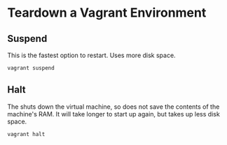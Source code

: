 # Teardown a Vagrant Environment

## Suspend
This is the fastest option to restart. Uses more disk space.
```bash
vagrant suspend
```

## Halt
The shuts down the virtual machine, so does not save the contents of the machine's RAM.
It will take longer to start up again, but takes up less disk space.
```bash
vagrant halt
```